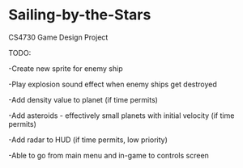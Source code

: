 # Sailing-by-the-Stars
CS4730 Game Design Project

TODO:

-Create new sprite for enemy ship

-Play explosion sound effect when enemy ships get destroyed

-Add density value to planet (if time permits)

-Add asteroids - effectively small planets with initial velocity (if time permits)

-Add radar to HUD (if time permits, low priority)

-Able to go from main menu and in-game to controls screen

